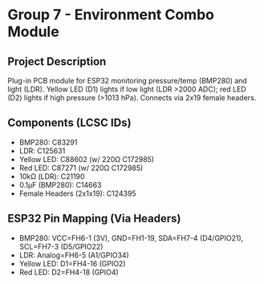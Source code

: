 # Group 7 - Environment Combo Module

## Project Description
Plug-in PCB module for ESP32 monitoring pressure/temp (BMP280) and light (LDR). Yellow LED (D1) lights if low light (LDR >2000 ADC); red LED (D2) lights if high pressure (>1013 hPa). Connects via 2x19 female headers.

## Components (LCSC IDs)
- BMP280: C83291
- LDR: C125631
- Yellow LED: C88602 (w/ 220Ω C172985)
- Red LED: C87271 (w/ 220Ω C172985)
- 10kΩ (LDR): C21190
- 0.1µF (BMP280): C14663
- Female Headers (2x1x19): C124395

## ESP32 Pin Mapping (Via Headers)
- BMP280: VCC=FH6-1 (3V), GND=FH1-19, SDA=FH7-4 (D4/GPIO21), SCL=FH7-3 (D5/GPIO22)
- LDR: Analog=FH6-5 (A1/GPIO34)
- Yellow LED: D1=FH4-16 (GPIO2)
- Red LED: D2=FH4-18 (GPIO4)
